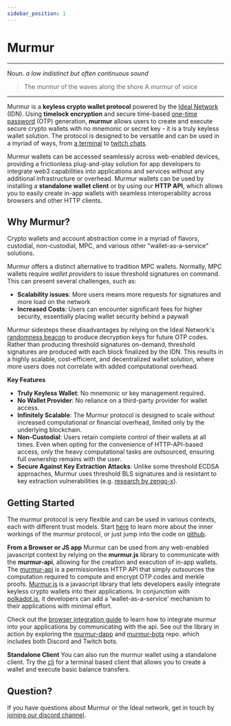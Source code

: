 ```yaml
---
sidebar_position: 1
---
```


# Murmur

---
Noun. *a low indistinct but often continuous sound*
> The *murmur* of the waves along the shore
> A *murmur* of voice

---

Murmur is a **keyless crypto wallet protocol** powered by the [Ideal Network](https://docs.idealabs.network) (IDN). Using **timelock encryption** and secure time-based [one-time password](https://www.techtarget.com/searchsecurity/definition/one-time-password-OTP) (OTP) generation, **murmur** allows users to create and execute secure crypto wallets with no mnemonic or secret key - it is a truly keyless wallet solution. The protocol is designed to be versatile and can be used in a myriad of ways, from [a terminal](./quick_start/local.md) to [twitch chats](./quick_start/twitch.md).

Murmur wallets can be accessed seamlessly across web-enabled devices, providing a frictionless plug-and-play solution for app developers to integrate web3 capabilities into applications and services without any additional infrastructure or overhead. Murmur wallets can be used by installing a **standalone wallet client** or by using our **HTTP API**, which allows you to easily create in-app wallets with seamless interoperability across browsers and other HTTP clients. 

## Why Murmur?

Crypto wallets and account abstraction come in a myriad of flavors, custodial, non-custodial, MPC, and various other "wallet-as-a-service" solutions. 

Murmur offers a distinct alternative to tradition MPC wallets. Normally, MPC wallets require *wallet providers* to issue threshold signatures on command. This can present several challenges, such as:

- **Scalability issues**: More users means more requests for signatures and more load on the network
- **Increased Costs**: Users can encounter significant fees for higher security, essentially placing wallet security behind a paywall

Murmur sidesteps these disadvantages by relying on the Ideal Network's [randomness beacon](https://docs.idealabs.network/docs/learn/etf-pfg) to produce decryption keys for future OTP codes. Rather than producing threshold signatures on-demand, threshold signatures are produced with each block finalized by the IDN. This results in a highly scalable, cost-efficient, and decentralized wallet solution, where more users does not correlate with added computational overhead.

**Key Features**
- **Truly Keyless Wallet**: No mnemonic or key management required.
- **No Wallet Provider**: No reliance on a third-party provider for wallet access.
- **Infinitely Scalable**: The Murmur protocol is designed to scale without increased computational or financial overhead, limited only by the underlying blockchain.
- **Non-Custodial**: Users retain complete control of their wallets at all times. Even when opting for the convenience of HTTP-API-based access, only the heavy computational tasks are outsourced, ensuring full ownership remains with the user.
- **Secure Against Key Extraction Attacks**: Unlike some threshold ECDSA approaches, Murmur uses threshold BLS signatures and is resistant to key extraction vulnerabilities (e.g. [research by zengo-x](https://eprint.iacr.org/2021/1621.pdf)).

<!-- 
| Attribute | Non-Custodial | Custodial | WaaS (e.g. [magic.link](magic.link)) | MPC | Murmur |
|-------------------|--|--|--|--|--|
| Scalability       | a|b|c|d|e|
| Permissibility    | a| b|c|d|e| -->

## Getting Started

The murmur protocol is very flexible and can be used in various contexts, each with different trust models. Start [here](./learn/protocol.md) to learn more about the inner workings of the murmur protocol, or just jump into the code on [github](https://github.com/ideal-lab5/murmur).

**From a Browser or JS app**
Murmur can be used from any web-enabled javascript context by relying on the **murmur.js** library to communicate with the **murmur-api**, allowing for the creation and execution of in-app wallets. The [murmur-api](https://github.com/ideal-lab5/murmur-api) is a permissionless HTTP API that simply outsources the computation required to compute and encrypt OTP codes and merkle proofs. [Murmur.js](https://github.com/ideal-lab5/murmur.js) is a javascript library that lets developers easily integrate keyless crypto wallets into their applications. In conjunction with [polkadot.js](https://polkadot.js.org/docs/api), it developers can add a 'wallet-as-a-service' mechanism to their applications with minimal effort. 

Check out the [browser integration guide](./quick_start/browser.md) to learn how to integrate murmur into your applications by communicating with the api. See out the library in action by exploring the [murmur-dapp](https://github.com/ideal-lab5/murmur-dapp/) and [murmur-bots](https://github.com/ideal-lab5/murmur-bots/) repo. which includes both Discord and Twitch bots.

**Standalone Client**
You can also run the murmur wallet using a standalone client. Try the [cli](./quick_start/local.md) for a terminal based client that allows you to create a wallet and execute basic balance transfers.

## Question?

If you have questions about Murmur or the Ideal network, get in touch by [joining our discord channel](https://discord.gg/phZvQkzU2a).
